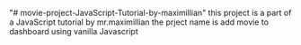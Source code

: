 "# movie-project-JavaScript-Tutorial-by-maximillian"
this project is a part of a JavaScript tutorial by mr.maximillian
the prject name is add movie to dashboard using vanilla Javascript
